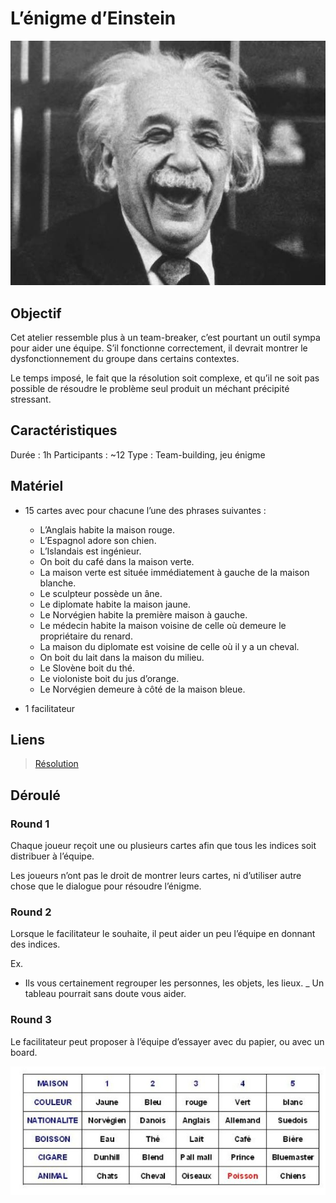 # L’énigme d’Einstein

![Einstein](/media/einstein.jpg)

## Objectif
Cet atelier ressemble plus à un team-breaker, c’est pourtant un outil sympa pour aider une équipe. S’il fonctionne correctement, il devrait montrer le dysfonctionnement du groupe dans certains contextes.  

Le temps imposé, le fait que la résolution soit complexe, et qu’il ne soit pas possible de résoudre le problème seul produit un méchant précipité stressant.

## Caractéristiques
Durée : 1h
Participants : ~12
Type : Team-building, jeu énigme

## Matériel
- 15 cartes avec pour chacune l’une des phrases suivantes :
	* L’Anglais habite la maison rouge.
	* L’Espagnol adore son chien.
	* L’Islandais est ingénieur.
	* On boit du café dans la maison verte.
	* La maison verte est située immédiatement à gauche de la maison blanche.
	* Le sculpteur possède un âne.
	* Le diplomate habite la maison jaune.
	* Le Norvégien habite la première maison à gauche.
	* Le médecin habite la maison voisine de celle où demeure le propriétaire du renard.
	* La maison du diplomate est voisine de celle où il y a un cheval.
	* On boit du lait dans la maison du milieu.
	* Le Slovène boit du thé.
	* Le violoniste boit du jus d’orange.
	* Le Norvégien demeure à côté de la maison bleue.

- 1 facilitateur

## Liens
> [Résolution](http://www.pps.univ-paris-diderot.fr/~eleph/Autre/maisons.pdf)

## Déroulé

### Round 1
Chaque joueur reçoit une ou plusieurs cartes afin que tous les indices soit distribuer à l’équipe.  

Les joueurs n’ont pas le droit de montrer leurs cartes, ni d’utiliser autre chose que le dialogue pour résoudre l’énigme. 

### Round 2
Lorsque le facilitateur le souhaite, il peut aider un peu l’équipe en donnant des indices.

Ex.
- Ils vous certainement regrouper les personnes, les objets, les lieux.
_ Un tableau pourrait sans doute vous aider.

### Round 3
Le facilitateur peut proposer à l’équipe d’essayer avec du papier, ou avec un board.

![Einstein solution](/media/einstein-solution.jpg)
